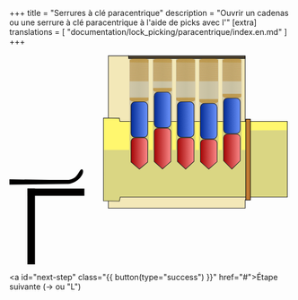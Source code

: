 +++
title = "Serrures à clé paracentrique"
description = "Ouvrir un cadenas ou une serrure à clé paracentrique à l'aide de picks avec l'"
[extra]
translations = [
    "documentation/lock_picking/paracentrique/index.en.md"
]
+++

<svg version="1.1" style="max-height:80vh;" viewBox="800 0 670 500" xmlns="http://www.w3.org/2000/svg">
  <defs>
    <linearGradient id="gutter">
      <stop stop-color="#999492" offset="0"/>
      <stop stop-color="#818181" stop-opacity=".96" offset=".5"/>
      <stop stop-color="#999492" stop-opacity=".92" offset="1"/>
    </linearGradient>
    <linearGradient id="active-pin">
      <stop stop-color="#a00000" offset="0"/>
      <stop stop-color="#ff8d8d" offset="1"/>
    </linearGradient>
    <linearGradient id="passive-pin">
      <stop stop-color="#002891" offset="0"/>
      <stop stop-color="#6e96ff" offset="1"/>
    </linearGradient>
    <linearGradient id="greyish-blue">
      <stop stop-color="#2f4366" offset="0"/>
      <stop stop-color="#9399c7" offset="1"/>
    </linearGradient>
    <linearGradient id="bluepin1" x1="1086.8" x2="1129.1" y1="155.77" y2="155.77" gradientUnits="userSpaceOnUse" href="#passive-pin"/>
    <linearGradient id="bluepin2" x1="1142.3" x2="1183.2" y1="132.91" y2="132.91" gradientUnits="userSpaceOnUse" href="#passive-pin"/>
    <linearGradient id="bluepin3" x1="1196.5" x2="1238.6" y1="155.71" y2="155.71" gradientUnits="userSpaceOnUse" href="#passive-pin"/>
    <linearGradient id="bluepin4" x1="1251.3" x2="1293.5" y1="159.53" y2="159.53" gradientUnits="userSpaceOnUse" href="#passive-pin"/>
    <linearGradient id="bluepin5" x1="1306.1" x2="1348.3" y1="147" y2="147" gradientUnits="userSpaceOnUse" href="#passive-pin"/>
    <linearGradient id="redpin1" x1="1086.8" x2="1129.1" y1="236.57" y2="236.57" gradientUnits="userSpaceOnUse" href="#active-pin"/>
    <linearGradient id="redpin2" x1="1141.7" x2="1183.9" y1="225.18" y2="225.18" gradientUnits="userSpaceOnUse" href="#active-pin"/>
    <linearGradient id="redpin3" x1="1196.5" x2="1238.7" y1="236.55" y2="236.55" gradientUnits="userSpaceOnUse" href="#active-pin"/>
    <linearGradient id="redpin4" x1="1251.3" x2="1293.5" y1="238.47" y2="238.47" gradientUnits="userSpaceOnUse" href="#active-pin"/>
    <linearGradient id="redpin5" x1="1306.1" x2="1348.3" y1="232.16" y2="232.16" gradientUnits="userSpaceOnUse" href="#active-pin"/>
    <linearGradient id="gutter1" x1="1084.3" x2="1130.8" y1="114.92" y2="114.92" gradientUnits="userSpaceOnUse" href="#gutter"/>
    <linearGradient id="gutter2" x1="1139.7" x2="1185.8" y1="114.92" y2="114.92" gradientUnits="userSpaceOnUse" href="#gutter"/>
    <linearGradient id="gutter3" x1="1194.5" x2="1240.7" y1="114.92" y2="114.92" gradientUnits="userSpaceOnUse" href="#gutter"/>
    <linearGradient id="gutter4" x1="1249.3" x2="1295.5" y1="114.92" y2="114.92" gradientUnits="userSpaceOnUse" href="#gutter"/>
    <linearGradient id="gutter5" x1="1304.1" x2="1350.2" y1="114.92" y2="114.92" gradientUnits="userSpaceOnUse" href="#gutter"/>
    <linearGradient id="pickhandle1" x1="18.041" x2="442.06" y1="201" y2="361" gradientUnits="userSpaceOnUse" href="#greyish-blue"/>
  </defs>
  <g id="outside-lock">
    <path d="m1034.3 4.468h48.192v6.083h276.11v148.45l21.338 17.699v148.45l-21.338 21.696v19.412h-324.3z" fill="#f3e8b8" stroke="#272727" stroke-width="1.3764"/>
    <path id="cylinder" d="m1022.9 152.14v196.89l37.685 0.57301c0.69853-3.2247 1.2647-6.4722 1.8857-9.7101h396.06v-179.76h-396.66c-0.43102-2.4728-0.82965-4.9425-1.2919-7.418z" fill="#fff76e" stroke="#272727" stroke-width="1.376"/>
    <g stroke-width="5.3344">
      <rect x="1304.1" y="11.759" width="46.148" height="216.23" fill="url(#gutter5)" opacity=".4"/>
      <rect x="1249.3" y="11.759" width="46.148" height="216.26" fill="url(#gutter4)" opacity=".4"/>
      <rect x="1194.5" y="11.759" width="46.148" height="216.29" fill="url(#gutter3)" opacity=".4"/>
      <rect x="1139.7" y="11.759" width="46.148" height="216.31" fill="url(#gutter2)" opacity=".4"/>
      <rect x="1084.3" y="11.759" width="46.148" height="216.34" fill="url(#gutter1)" opacity=".4"/>
      <path d="m1023.4 348.37 36.578 0.56748c0.69854-3.2247 1.2303-6.4479 1.8514-9.6858l395.95-0.0387v-158.12l-87.634 0.34397 0.5767 46.537-347.2 0.16802z" fill="#a2a2a2" opacity=".4"/>
    </g>
    <rect x="1082.5" y="4.468" width="276.11" height="6.0831" fill="#524736" stroke="#000" stroke-linecap="round" stroke-width="1.3764"/>
    <rect x="1360" y="154.96" width="11.137" height="191.98" fill="#bf7932" stroke="#000" stroke-linecap="round" stroke-width="1.376"/>
  </g>
  <g fill="none" stroke="#b77916">
    <path id="springbottom5" d="m1312.3 104.1 30.824-0.0319-32.503-0.38247 34.128-0.0267-35.424-0.38727 36.612-0.0213-37.569-0.39262 38.465-0.016-39.261-0.39795 40.032-0.011-40.614-0.40274 41.177-6e-3 -41.817-0.40808 42.338-1e-4 -42.858-0.41341 43.233 5e-3 -43.68-0.41821 43.972 0.011-44.238-0.42354 44.238 0.016-44.284-0.42888 44.284-0.016-44.284-0.3958 44.284-0.0534-44.284-0.36273 44.284-0.0837-44.284-0.32967 44.284-0.11686-44.284-0.29659 44.284-0.1499-44.284-0.26351 44.284-0.18244-44.284-0.23098 44.284-0.2155-44.284-0.19791 44.284-0.24858-44.284-0.16483 44.284-0.28165-44.284-0.13172 44.284-0.31472-44.284-0.0987 44.284-0.3478-44.284-0.0657 44.284-0.38087-44.284-0.0319" stroke-width=".16648px"/>
    <path id="spring5" d="m1349.2 20.613-44.207 0.74696 44.207 0.29678-44.207 0.73845 44.207 0.3053-44.207 0.72993 44.207 0.31381-44.207 0.72142 44.207 0.32232-44.207 0.71291 44.207 0.33084-44.207 0.70439 44.207 0.33935-44.207 0.69588 44.207 0.34786-44.207 0.68737 44.207 0.35637-44.207 0.67886 44.207 0.36489-44.207 0.67034 44.207 0.3734-44.207 0.66183 44.207 0.38191-44.207 0.65332 44.207 0.39043-44.207 0.6448 44.207 0.39894-44.207 0.63629 44.207 0.40745-44.207 0.62778 44.207 0.41596-44.207 0.61926 44.207 0.42448-44.207 0.61075 44.207 0.43299-44.207 0.60224 44.207 0.4415-44.207 0.59372 44.207 0.45002-44.207 0.58521 44.207 0.45853-44.207 0.5767 44.207 0.46704-44.207 0.56818 44.207 0.47556-44.207 0.55967 44.207 0.48407-44.207 0.55116 44.207 0.49258-44.207 0.54265 44.207 0.5011-44.207 0.53413 44.207 0.50961-44.207 0.52562 44.207 0.51812-44.207 0.51711 44.207 0.52664-44.207 0.50859 44.207 0.53515-44.207 0.50008 44.207 0.54366-44.207 0.49157 44.207 0.55218-44.207 0.48305 44.207 0.56069-44.207 0.47454 44.207 0.5692-44.207 0.46603 44.207 0.57771-44.207 0.45752 44.207 0.58623-44.207 0.449 44.207 0.59474-44.207 0.44049 44.207 0.60325-44.207 0.43198 44.207 0.61177-44.207 0.42346 44.207 0.62028-44.207 0.41495 44.207 0.62879-44.207 0.40644 44.207 0.63731-44.207 0.39792 44.207 0.64582-44.207 0.38941" stroke-width=".22372px"/>
    <path id="springtop5" d="m1312.3 11.322 30.824 0.03207-32.503 0.38247 34.128 0.0267-35.424 0.38727 36.612 0.02134-37.569 0.3926 38.465 0.01597-39.261 0.39794 40.032 0.01101-40.614 0.40274 41.177 0.0055-41.817 0.40807 42.338 1.1e-4 -42.858 0.41341 43.233-0.0055-43.68 0.41822 43.972-0.01101-44.238 0.42354 44.238-0.01597-44.284 0.42888 44.284 0.01597-44.284 0.39581 44.284 0.04804-44.284 0.36273 44.284 0.08369-44.284 0.32966 44.284 0.11686-44.284 0.29659 44.284 0.14989-44.284 0.26352 44.284 0.18243-44.284 0.23098 44.284 0.21551-44.284 0.1979 44.284 0.24858-44.284 0.16483 44.284 0.28166-44.284 0.13172 44.284 0.31472-44.284 0.09869 44.284 0.3478-44.284 0.06566 44.284 0.38087-44.284 0.03207" stroke-width=".16648px"/>
    <path id="springbottom4" d="m1257.5 116.63 30.824-0.0321-32.503-0.38246 34.128-0.0267-35.424-0.38727 36.612-0.0213-37.569-0.39261 38.465-0.016-39.261-0.39794 40.032-0.011-40.614-0.40274 41.177-6e-3 -41.817-0.40807 42.338-1.1e-4 -42.858-0.41341 43.233 6e-3 -43.68-0.41821 43.972 0.011-44.238-0.42355 44.238 0.016-44.284-0.42888 44.284-0.016-44.284-0.39581 44.284-0.0533-44.284-0.36275 44.284-0.0837-44.284-0.32967 44.284-0.11686-44.284-0.29659 44.284-0.14989-44.284-0.26352 44.284-0.18297-44.284-0.23098 44.284-0.2155-44.284-0.19791 44.284-0.24857-44.284-0.16485 44.284-0.28164-44.284-0.13173 44.284-0.31472-44.284-0.0987 44.284-0.3478-44.284-0.0656 44.284-0.38086-44.284-0.0321" stroke-width=".16648px"/>
    <path id="spring4" d="m1294.5 20.613-44.207 0.74696 44.207 0.28854-44.207 0.74692 44.207 0.28858-44.207 0.74687 44.207 0.28863-44.207 0.74683 44.207 0.28867-44.207 0.74678 44.207 0.28872-44.207 0.74674 44.207 0.28876-44.207 0.7467 44.207 0.2888-44.207 0.74665 44.207 0.28885-44.207 0.74661 44.207 0.28889-44.207 0.74656 44.207 0.28894-44.207 0.74652 44.207 0.28898-44.207 0.74648 44.207 0.28902-44.207 0.74643 44.207 0.28907-44.207 0.74639 44.207 0.28911-44.207 0.74634 44.207 0.28916-44.207 0.7463 44.207 0.2892-44.207 0.74626 44.207 0.28924-44.207 0.74621 44.207 0.28929-44.207 0.74617 44.207 0.28933-44.207 0.74612 44.207 0.28938-44.207 0.74608 44.207 0.28942-44.207 0.74604 44.207 0.28946-44.207 0.74599 44.207 0.28951-44.207 0.74595 44.207 0.28955-44.207 0.74591 44.207 0.2896-44.207 0.74586 44.207 0.28964-44.207 0.74582 44.207 0.28968-44.207 0.74577 44.207 0.28973-44.207 0.74573 44.207 0.28977-44.207 0.74569 44.207 0.28982-44.207 0.74564 44.207 0.28986-44.207 0.7456 44.207 0.2899-44.207 0.74555 44.207 0.28995-44.207 0.74551 44.207 0.28999-44.207 0.74547 44.207 0.29004-44.207 0.74542 44.207 0.29008-44.207 0.74538 44.207 0.29012-44.207 0.74534 44.207 0.29017-44.207 0.74529 44.207 0.29021-44.207 0.74525 44.207 0.29026-44.207 0.74521 44.207 0.29029-44.207 0.74516 44.207 0.29034-44.207 0.74512" stroke-width=".22372px"/>
    <path id="springtop4" d="m1257.5 11.322 30.824 0.03207-32.503 0.38247 34.128 0.0267-35.424 0.38727 36.612 0.02134-37.569 0.3926 38.465 0.01597-39.261 0.39794 40.032 0.01101-40.614 0.40274 41.177 0.0055-41.817 0.40807 42.338 1.1e-4 -42.858 0.41341 43.233-0.0055-43.68 0.41822 43.972-0.01101-44.238 0.42354 44.238-0.01597-44.284 0.42888 44.284 0.01597-44.284 0.39581 44.284 0.04804-44.284 0.36273 44.284 0.08369-44.284 0.32966 44.284 0.11686-44.284 0.29659 44.284 0.14989-44.284 0.26352 44.284 0.18243-44.284 0.23098 44.284 0.21551-44.284 0.1979 44.284 0.24858-44.284 0.16483 44.284 0.28166-44.284 0.13172 44.284 0.31472-44.284 0.09869 44.284 0.3478-44.284 0.06566 44.284 0.38087-44.284 0.03207" stroke-width=".16648px"/>
    <path id="springbottom3" d="m1202.6 112.84 30.824-0.0319-32.503-0.38195 34.128-0.0267-35.424-0.38728 36.612-0.0213-37.569-0.3926 38.465-0.016-39.261-0.39794 40.032-0.011-40.614-0.40275 41.177-5e-3 -41.817-0.40807 42.338-1.1e-4 -42.858-0.41342 43.233 6e-3 -43.68-0.4182 43.972 0.011-44.238-0.42356 44.238 0.016-44.284-0.42888 44.284-0.016-44.284-0.39581 44.284-0.0533-44.284-0.36273 44.284-0.0837-44.284-0.32966 44.284-0.11686-44.284-0.29658 44.284-0.14991-44.284-0.2635 44.284-0.18297-44.284-0.23098 44.284-0.21551-44.284-0.1979 44.284-0.24859-44.284-0.16483 44.284-0.28166-44.284-0.13172 44.284-0.31474-44.284-0.0987 44.284-0.34779-44.284-0.0657 44.284-0.38087-44.284-0.0321" stroke-width=".16648px"/>
    <path id="spring3" d="m1239.7 20.613-44.207 0.74696 44.207 0.29686-44.207 0.73845 44.207 0.30537-44.207 0.72993 44.207 0.31388-44.207 0.72142 44.207 0.3224-44.207 0.71291 44.207 0.33091-44.207 0.70439 44.207 0.33942-44.207 0.69588 44.207 0.34794-44.207 0.68737 44.207 0.35645-44.207 0.67886 44.207 0.36496-44.207 0.67034 44.207 0.37348-44.207 0.66183 44.207 0.38199-44.207 0.65332 44.207 0.3905-44.207 0.6448 44.207 0.39902-44.207 0.63629 44.207 0.40753-44.207 0.62778 44.207 0.41604-44.207 0.61926 44.207 0.42456-44.207 0.61075 44.207 0.43307-44.207 0.60224 44.207 0.44158-44.207 0.59372 44.207 0.45009-44.207 0.58521 44.207 0.45861-44.207 0.5767 44.207 0.46712-44.207 0.56818 44.207 0.47563-44.207 0.55967 44.207 0.48415-44.207 0.55116 44.207 0.49266-44.207 0.54265 44.207 0.50117-44.207 0.53413 44.207 0.50969-44.207 0.52562 44.207 0.5182-44.207 0.51711 44.207 0.52671-44.207 0.50859 44.207 0.53522-44.207 0.50008 44.207 0.54374-44.207 0.49157 44.207 0.55225-44.207 0.48305 44.207 0.56076-44.207 0.47454 44.207 0.56928-44.207 0.46603 44.207 0.57779-44.207 0.45752 44.207 0.5863-44.207 0.449 44.207 0.59482-44.207 0.44049 44.207 0.60333-44.207 0.43198 44.207 0.61184-44.207 0.42346 44.207 0.62036-44.207 0.41495 44.207 0.62887-44.207 0.40644 44.207 0.63738-44.207 0.39792 44.207 0.6459-44.207 0.38941" stroke-width=".22372px"/>
    <path id="springtop3" d="m1202.6 11.322 30.824 0.03207-32.503 0.38247 34.128 0.0267-35.424 0.38727 36.612 0.02134-37.569 0.3926 38.465 0.01597-39.261 0.39794 40.032 0.01101-40.614 0.40274 41.177 0.0055-41.817 0.40807 42.338 1.1e-4 -42.858 0.41341 43.233-0.0055-43.68 0.41822 43.972-0.01101-44.238 0.42354 44.238-0.01597-44.284 0.42888 44.284 0.01597-44.284 0.39581 44.284 0.04804-44.284 0.36273 44.284 0.08369-44.284 0.32966 44.284 0.11686-44.284 0.29659 44.284 0.14989-44.284 0.26352 44.284 0.18243-44.284 0.23098 44.284 0.21551-44.284 0.1979 44.284 0.24858-44.284 0.16483 44.284 0.28166-44.284 0.13172 44.284 0.31472-44.284 0.09869 44.284 0.3478-44.284 0.06566 44.284 0.38087-44.284 0.03207" stroke-width=".16648px"/>
    <path id="springbottom2" d="m1147.9 90.013 30.824-0.0321-32.503-0.38247 34.128-0.0267-35.424-0.38727 36.612-0.0213-37.569-0.3926 38.465-0.016-39.261-0.39794 40.032-0.011-40.614-0.40274 41.177-5e-3 -41.817-0.40807 42.338-1.1e-4 -42.858-0.41341 43.233 5e-3 -43.68-0.41822 43.972 0.011-44.237-0.42354 44.237 0.016-44.284-0.42888 44.284-0.016-44.284-0.39581 44.284-0.0534-44.284-0.36275 44.284-0.0837-44.284-0.32967 44.284-0.11686-44.284-0.29659 44.284-0.14989-44.284-0.26352 44.284-0.18297-44.284-0.23097 44.284-0.21551-44.284-0.1979 44.284-0.24858-44.284-0.16483 44.284-0.28166-44.284-0.13172 44.284-0.31474-44.284-0.0987 44.284-0.34781-44.284-0.0657 44.284-0.38087-44.284-0.0321" stroke-width=".16648px"/>
    <path id="spring2" d="m1184.9 20.613-44.207 0.74696 44.207 0.29798-44.207 0.73845 44.207 0.3065-44.207 0.72993 44.207 0.31501-44.207 0.72142 44.207 0.32352-44.207 0.71291 44.207 0.33204-44.207 0.70439 44.207 0.34055-44.207 0.69588 44.207 0.34906-44.207 0.68737 44.207 0.35758-44.207 0.67886 44.207 0.36609-44.207 0.67034 44.207 0.3746-44.207 0.66183 44.207 0.38312-44.207 0.65332 44.207 0.39163-44.207 0.6448 44.207 0.40014-44.207 0.63629 44.207 0.40866-44.207 0.62778 44.207 0.41717-44.207 0.61926 44.207 0.42568-44.207 0.61075 44.207 0.43419-44.207 0.60224 44.207 0.44271-44.207 0.59372 44.207 0.45122-44.207 0.58521 44.207 0.45973-44.207 0.5767 44.207 0.46825-44.207 0.56818 44.207 0.47676-44.207 0.55967 44.207 0.48527-44.207 0.55116 44.207 0.49379-44.207 0.54265 44.207 0.5023-44.207 0.53413 44.207 0.51081-44.207 0.52562 44.207 0.51933-44.207 0.51711 44.207 0.52784-44.207 0.50859 44.207 0.53635-44.207 0.50008 44.207 0.54486-44.207 0.49157 44.207 0.55338-44.207 0.48305 44.207 0.56189-44.207 0.47454 44.207 0.5704-44.207 0.46603 44.207 0.57892-44.207 0.45751 44.207 0.58743-44.207 0.449 44.207 0.59594-44.207 0.44049 44.207 0.60446-44.207 0.43198 44.207 0.61297-44.207 0.42346 44.207 0.62148-44.207 0.41495 44.207 0.63-44.207 0.40644 44.207 0.63851-44.207 0.39792 44.207 0.64702-44.207 0.38941" stroke-width=".22372px"/>
    <path id="springtop2" d="m1147.9 11.322 30.824 0.03207-32.503 0.38247 34.128 0.0267-35.424 0.38727 36.612 0.02134-37.569 0.3926 38.465 0.01597-39.261 0.39794 40.032 0.01101-40.614 0.40274 41.177 0.0055-41.817 0.40807 42.338 1.1e-4 -42.858 0.41341 43.233-0.0055-43.68 0.41822 43.972-0.01101-44.237 0.42354 44.237-0.01597-44.284 0.42888 44.284 0.01597-44.284 0.39581 44.284 0.04804-44.284 0.36273 44.284 0.08369-44.284 0.32966 44.284 0.11686-44.284 0.29659 44.284 0.14989-44.284 0.26352 44.284 0.18243-44.284 0.23098 44.284 0.21551-44.284 0.1979 44.284 0.24858-44.284 0.16483 44.284 0.28166-44.284 0.13172 44.284 0.31472-44.284 0.09869 44.284 0.3478-44.284 0.06566 44.284 0.38087-44.284 0.03207" stroke-width=".16648px"/>
    <path id="springbottom1" d="m1092.5 112.88 30.824-0.0319-32.503-0.38193 34.128-0.0267-35.424-0.38727 36.612-0.0213-37.569-0.39262 38.465-0.016-39.261-0.39795 40.032-0.011-40.614-0.40275 41.177-6e-3 -41.817-0.40809 42.338-9e-5 -42.858-0.41342 43.233 6e-3 -43.68-0.41822 43.972 0.011-44.237-0.42355 44.237 0.016-44.284-0.42888 44.284-0.016-44.284-0.39581 44.284-0.0534-44.284-0.36274 44.284-0.0838-44.284-0.32966 44.284-0.11686-44.284-0.29659 44.284-0.14989-44.284-0.26406 44.284-0.18243-44.284-0.23098 44.284-0.21551-44.284-0.1979 44.284-0.24859-44.284-0.16483 44.284-0.28164-44.284-0.13173 44.284-0.31472-44.284-0.0987 44.284-0.3478-44.284-0.0657 44.284-0.38087-44.284-0.0319" stroke-width=".16648px"/>
    <path id="spring1" d="m1129.5 20.613-44.207 0.74696 44.207 0.29671-44.207 0.73845 44.207 0.30522-44.207 0.72993 44.207 0.31373-44.207 0.72142 44.207 0.32225-44.207 0.71291 44.207 0.33076-44.207 0.70439 44.207 0.33927-44.207 0.69588 44.207 0.34779-44.207 0.68737 44.207 0.3563-44.207 0.67886 44.207 0.36481-44.207 0.67034 44.207 0.37333-44.207 0.66183 44.207 0.38184-44.207 0.65332 44.207 0.39035-44.207 0.6448 44.207 0.39886-44.207 0.63629 44.207 0.40738-44.207 0.62778 44.207 0.41589-44.207 0.61926 44.207 0.4244-44.207 0.61075 44.207 0.43292-44.207 0.60224 44.207 0.44143-44.207 0.59372 44.207 0.44994-44.207 0.58521 44.207 0.45846-44.207 0.5767 44.207 0.46697-44.207 0.56818 44.207 0.47548-44.207 0.55967 44.207 0.484-44.207 0.55116 44.207 0.49251-44.207 0.54264 44.207 0.50102-44.207 0.53413 44.207 0.50953-44.207 0.52562 44.207 0.51805-44.207 0.51711 44.207 0.52656-44.207 0.50859 44.207 0.53507-44.207 0.50008 44.207 0.54359-44.207 0.49157 44.207 0.5521-44.207 0.48305 44.207 0.56061-44.207 0.47454 44.207 0.56913-44.207 0.46603 44.207 0.57764-44.207 0.45752 44.207 0.58615-44.207 0.449 44.207 0.59467-44.207 0.44049 44.207 0.60318-44.207 0.43198 44.207 0.61169-44.207 0.42346 44.207 0.6202-44.207 0.41495 44.207 0.62872-44.207 0.40644 44.207 0.63723-44.207 0.39792 44.207 0.64574-44.207 0.38941" stroke-width=".22372px"/>
    <path id="springtop1" d="m1092.5 11.322 30.824 0.03207-32.503 0.38247 34.128 0.0267-35.424 0.38727 36.612 0.02134-37.569 0.3926 38.465 0.01597-39.261 0.39794 40.032 0.01101-40.614 0.40274 41.177 0.0055-41.817 0.40807 42.338 1.1e-4 -42.858 0.41341 43.233-0.0055-43.68 0.41822 43.972-0.01101-44.237 0.42354 44.237-0.01597-44.284 0.42888 44.284 0.01597-44.284 0.39581 44.284 0.04804-44.284 0.36273 44.284 0.08369-44.284 0.32966 44.284 0.11686-44.284 0.29659 44.284 0.14989-44.284 0.26352 44.284 0.18243-44.284 0.23098 44.284 0.21551-44.284 0.1979 44.284 0.24858-44.284 0.16483 44.284 0.28166-44.284 0.13172 44.284 0.31472-44.284 0.09869 44.284 0.3478-44.284 0.06566 44.284 0.38087-44.284 0.03207" stroke-width=".16648px"/>
  </g>
  <path id="active5" d="m1316.7 190.37h20.983c5.14 0 9.278 4.138 9.278 9.278v53.973l-19.769 19.775-19.769-19.775v-53.973c0-5.14 4.138-9.278 9.2781-9.278z" fill="url(#redpin5)" stroke="#272727" stroke-width="1.3764"/>
  <ellipse cx="1327.2" cy="197.09" rx="18.388" ry=".0053344" opacity="0" stroke-width="5.3344"/>
  <rect id="passive5" x="1307.4" y="104.89" width="39.522" height="84.221" ry="9.5041" fill="url(#bluepin5)" stroke="#272727" stroke-width="1.3928"/>
  <path id="active4" d="m1261.9 202.99h20.983c5.14 0 9.278 4.138 9.278 9.278v43.677l-19.769 17.554-19.769-17.554v-43.677c0-5.14 4.138-9.278 9.278-9.278z" fill="url(#redpin4)" stroke="#272727" stroke-width="1.3764"/>
  <ellipse cx="1272.4" cy="209.71" rx="18.388" ry=".0053344" opacity="0" stroke-width="5.3344"/>
  <rect id="passive4" x="1252.6" y="117.42" width="39.522" height="84.221" ry="9.5041" fill="url(#bluepin4)" stroke="#272727" stroke-width="1.3928"/>
  <path id="active3" d="m1207.1 199.15h20.983c5.14 0 9.278 4.138 9.278 9.278v46.743l-19.769 18.323-19.769-18.323v-46.743c0-5.14 4.138-9.278 9.278-9.278z" fill="url(#redpin3)" stroke="#272727" stroke-width="1.3764"/>
  <ellipse cx="1217.6" cy="206.11" rx="18.388" ry=".0053344" opacity="0" stroke-width="5.3344"/>
  <rect id="passive3" x="1197.8" y="113.59" width="39.522" height="84.221" ry="9.5041" fill="url(#bluepin3)" stroke="#272727" stroke-width="1.3928"/>
  <path id="active2" d="m1152.3 176.4h20.983c5.14 0 9.278 4.138 9.278 9.278v69.779l-19.769 17.697-19.769-17.697v-69.779c0-5.14 4.138-9.278 9.278-9.278z" fill="url(#redpin2)" stroke="#272727" stroke-width="1.3764"/>
  <ellipse cx="1162.7" cy="182.88" rx="18.388" ry=".0053344" opacity="0" stroke-width="5.3344"/>
  <rect id="passive2" x="1143" y="90.793" width="39.522" height="84.221" ry="9.5041" fill="url(#bluepin2)" stroke="#272727" stroke-width="1.3928"/>
  <path id="active1" d="m1097.5 199.19h20.983c5.14 0 9.278 4.138 9.278 9.278v48.32l-19.769 16.747-19.769-16.747v-48.32c0-5.14 4.138-9.278 9.278-9.278z" fill="url(#redpin1)" stroke="#272727" stroke-width="1.3764"/>
  <ellipse cx="1108" cy="206.19" rx="18.388" ry=".0053344" opacity="0" stroke-width="5.3344"/>
  <rect id="passive1" x="1088.2" y="113.67" width="39.522" height="84.221" ry="9.5041" fill="url(#bluepin1)" stroke="#272727" stroke-width="1.3928"/>
  <g id="hook-pick">
    <path id="hook-pick-head" d="m896 299-251.58-3v16.175l291-3.3154c29.769-0.39231 45.6-30.14 36.696-35.14-8.9051 0-8.179 25.706-36.696 25.391z" fill="#010000" stroke-width="3.8755"/>
    <rect id="hook-pick-handle" x="5" y="285.5" width="641" height="35.241" ry="20" fill="url(#pickhandle1)" stroke="#272727" stroke-width="1.9377"/>
  </g>
  <g id="torsion-wrench" fill="#010000" stroke-width="3.8755">
    <rect id="torsion-wrench-head" x="842.6" y="319.77" width="135.02" height="17.133"/>
    <rect id="torsion-wrench-handle" x="842.6" y="319.77" width="17.937" height="425.13"/>
  </g>
  <g id="bind">
    <path d="m36 0c-3.5872 2.4233-8.1846 4.2187-10.678 0.29368-3.0267 4.12-8.4096 3.9462-11.303-0.10834-2.8122 5.809-7.6515 3.23-10.672 0.78977-0.35491 6.8413-0.38806 7.997-3.4121 10.646 3.6184 1.4949 3.6985 2.9251 4.5211 9.0196 3.6365-2.8671 7.4665-3.4645 10.105 1.4294 2.8023-2.9643 7.2674-3.3137 10.78 0.0791 2.9232-3.7354 7.7516-3.1176 10.542-0.12794 0.81089-6.1728 0.81032-8.0773 3.5175-11.18-3.8329-1.7359-2.9057-4.7503-3.4007-10.84zm-1.6671 3.6514c0.45493 3.031 1.6001 6.128 2.9676 7.5497-1.2949 1.1224-2.2055 4.8066-2.6777 6.8409-2.8704-2.3293-7.1531-1.6476-9.5628 1.2621-2.7883-3.1779-6.626-3.5681-9.7606-0.52336-2.7941-3.1961-7.0077-3.1062-9.8153-1.8601-0.62103-2.177-1.0541-3.9407-2.8662-5.7196 1.2819-0.92606 2.1202-4.2884 2.116-6.2768 2.6181 2.0122 7.8207 1.7983 9.9152-1.837 2.7848 3.7218 8.0646 2.5956 9.889 0.0826 2.6199 2.5488 7.2602 2.3183 9.7947 0.48142z" color="#000000" color-rendering="auto" dominant-baseline="auto" fill="#f59700" image-rendering="auto" shape-rendering="auto" solid-color="#000000" stroke="#000" stroke-linecap="round" stroke-width=".45256" style="font-feature-settings:normal;font-variant-alternates:normal;font-variant-caps:normal;font-variant-ligatures:normal;font-variant-numeric:normal;font-variant-position:normal;isolation:auto;mix-blend-mode:normal;shape-padding:0;text-decoration-color:#000000;text-decoration-line:none;text-decoration-style:solid;text-indent:0;text-orientation:mixed;text-transform:none;white-space:normal"/>
    <text x="983.10211" y="184.06306" fill="#ffa411" font-family="sans-serif" font-size="6px" letter-spacing="0px" stroke="#000000" stroke-width=".3" text-align="center" text-anchor="middle" word-spacing="0px" style="line-height:1.25" xml:space="preserve"><tspan x="20" y="12.5" fill="#ffa411" font-family="sans-serif" font-size="6px" font-weight="bold" stroke="#000000" stroke-width=".3">Accroche</tspan></text>
  </g>
</svg>

<a id="next-step" class="{{ button(type="success") }}" href="#">Étape suivante (→ ou "L")</a>

<script>
(() => {

    const animationStyle = document.createElement('style');
    document.head.appendChild(animationStyle);

    let addKeyFrames, removeKeyFrames;

    if (CSS && CSS.supports && CSS.supports('animation: name')){
      addKeyFrames = (name, frames) => {
        const pos = animationStyle.sheet.length;
        animationStyle.sheet.insertRule(
          "@keyframes " + name + "{" + frames + "}", pos);
      };
    } else {
      addKeyFrames = (name, frames) => {
        const str = name + "{" + frames + "}";
        const pos = animationStyle.sheet.length;
        animationStyle.sheet.insertRule("@-webkit-keyframes " + str, pos);
        animationStyle.sheet.insertRule("@keyframes " + str, pos+1);
      };
    }

    if (animationStyle.sheet.cssRules) {
      removeKeyFrames = (name) => {
        for (let i=0; i<animationStyle.sheet.cssRules.length; i++) {
          if (animationStyle.sheet.cssRules[i].type = CSSRule.KEYFRAMES_RULE &&
              animationStyle.sheet.cssRules[i].name === name) {
            animationStyle.sheet.deleteRule(i);
          }
        }
      };
    }

  addKeyFrames(
    'insertWrench',
    '0%{ transform: translateX(0) }' + 
    '100%{ transform: translateX(158px) }'
  );
  addKeyFrames(
    'turnWrench',
    '0%{ transform: translateX(0) skew(0deg, 0deg) }' + 
    '100%{ transform: translateX(-60px) skew(10deg, 0deg) }'
  );
  addKeyFrames(
    'turnWrenchMore',
    '0%{ transform: translateX(-60px) skew(10deg, 0deg) }' +
    '100%{ transform: translateX(-90px) skew(15deg, 0deg) }'
  );
  addKeyFrames(
    'smallLift',
    '0%{ transform: translateY(0) }' +
    '50%{ transform: translateY(-10px) }' +
    '100%{ transform: translateY(0) }'
  );
  addKeyFrames(
    'sideEffectLiftPinFourOnPinThree',
    '0%{ transform: translateY(0) }' +
    '50%{ transform: translateY(-13px) }' +
    '100%{ transform: translateY(0) }'
  );
  addKeyFrames(
    'sideEffectLiftPinFourOnPinTwo',
    '0%{ transform: translateY(0) }' +
    '50%{ transform: translateY(-5px) }' +
    '100%{ transform: translateY(0) }'
  );
  addKeyFrames(
    'sideEffectLiftPinThreeOnPinTwo',
    '0%{ transform: translateY(0) }' +
    '50%{ transform: translateY(-9px) }' +
    '100%{ transform: translateY(0) }'
  );
  addKeyFrames(
    'turnHookPick',
    '0%{ transform: translateX(191px) skew(0deg, 0deg) }' + 
    '100%{ transform: translateX(' + (191 - 30) + 'px) skew(7deg, 0deg) }'
  );
  addKeyFrames(
    'turnPin',
    '0%{ transform: translateX(0) skew(0deg, 0deg) }' + 
    '100%{ transform: translateX(-30px) skew(7deg, 0deg) }'
  );

  const pickLocations = [
    {name: 'Out', x: 952},
    {name: 'PinOne', x: 1088, height: 39},
    {name: 'PinTwo', x: 1143, height: 16},
    {name: 'PinThree', x: 1198, height: 39},
    {name: 'PinFour', x: 1253, height: 43},
    {name: 'PinFive', x: 1308, height: 30}
  ];
  pickLocations.forEach((from) => {
    pickLocations.forEach((to) => {
      if (from.name !== to.name) {
        addKeyFrames(
          'moveFrom' + from.name + 'To' + to.name,
          '0%{ transform: translate(' + (from.x - 952) + 'px, 0) }' +
          '100%{ transform: translate(' + (to.x - 952) + 'px, 0) }'
        );
        const from_x = from.name === 'Out' ? 0 : from.x;
        const to_x = to.name === 'Out' ? 0 : to.x;
        addKeyFrames(
          'moveBindFrom' + from.name + 'To' + to.name,
          '0%{ transform: translate(' + from_x + 'px, 148px); opacity: 1 }' +
          '50%{ transform: translate(' + from_x + 'px, 148px); opacity: 1 }' +
          '75%{ transform: translate(' + from_x + 'px, 148px); opacity: 0 }' +
          '76%{ transform: translate(' + to_x + 'px, 148px); opacity: 0 }' +
          '100%{ transform: translate(' + to_x + 'px, 148px); opacity: 1 }'
        );
      }
    });
    if (from.name !== 'Out') {
      addKeyFrames(
        'tryToPush' + from.name,
        '0%{ transform: translate(' + (from.x - 952) + 'px, 0) }' +
        '50%{ transform: translate(' + (from.x - 952) + 'px, -10px) }' +
        '100%{ transform: translate(' + (from.x - 952) + 'px, 0) }'
      );
      addKeyFrames(
        'bigPush' + from.name,
        '0%{ transform: translate(' + (from.x - 952) + 'px, 0) rotate(0deg) }' +
        '100%{ transform: translate(' + (from.x - 952 - 34) + 'px, ' + (-from.height + 150) + 'px) rotate(-9deg) }'
      );
      addKeyFrames(
        'bigRelease' + from.name,
        '0%{ transform: translate(' + (from.x - 952 - 34) + 'px, ' + (-from.height + 150) + 'px) rotate(-9deg) }' +
        '100%{ transform: translate(' + (from.x - 952) + 'px, 0) rotate(0deg) }'
      );
      addKeyFrames(
        'bigLift' + from.name,
        '0%{ transform: translate(0, 0) }' +
        '100%{ transform: translate(0, ' + (-from.height) + 'px) }'
      );
      addKeyFrames(
        'bigDrop' + from.name,
        '0%{ transform: translate(0, ' + (-from.height) + 'px) }' +
        '100%{ transform: translate(0, 0) }'
      );
    }
  });

  const springs = [
    {name: 'SpringOne', big: [1.88, -9.5], small: [1.65, -8]},
    {name: 'SpringTwo', big: [1.36, -5.5], small: [1.15, -2.7], tiny: [1.26, -4.1]},
    {name: 'SpringThree', big: [1.88, -9.5], small: [1.65, -8], tiny: [1.58, -7.5]},
    {name: 'SpringFour', big: [1.97, -10.2]},
    {name: 'SpringFive', big: [1.7, -8.8], small: [1.48, -6.5]}
  ];
  springs.forEach((spring) => {
    addKeyFrames(
      'bigLift' + spring.name,
      '0%{ transform: scale(1, ' + spring.big[0] + ') translateY(' + spring.big[1] + 'px) }' +
      '100%{ transform: scale(1, 1) translateY(0) }'
    );
    addKeyFrames(
      'bigDrop' + spring.name,
      '0%{ transform: scale(1, 1) translateY(0) }' +
      '100%{ transform: scale(1, ' + spring.big[0] + ') translateY(' + spring.big[1] + 'px) }'
    );
    ['small', 'tiny'].forEach((scale) => {
      if (spring[scale] !== undefined) {
        addKeyFrames(
          '' + scale + 'Lift' + spring.name,
          '0%{ transform: scale(1, ' + spring.big[0] + ') translateY(' + spring.big[1] + 'px) }' +
          '50%{ transform: scale(1, ' + spring[scale][0] + ') translateY(' + spring[scale][1] + 'px) }' +
          '100%{ transform: scale(1, ' + spring.big[0] + ') translateY(' + spring.big[1] + 'px) }'
        );
      }
    });
  });

/*
  removeKeyFrames('XXXXX');
*/

  let step = 0;

  const animateStep = () => {
    switch (step) {

      case 1:
        document.getElementById('torsion-wrench').style.animation = 'insertWrench 2s ease-out forwards';
        document.getElementById('torsion-wrench-handle').style.animation = 'turnWrench 2s ease-in-out 2s forwards';
        document.getElementById('bind').style.animation = 'moveBindFromOutToPinFour 3s ease-out forwards';
        break;

      case 2:
        document.getElementById('hook-pick').style.animation = 'moveFromOutToPinOne 3s forwards, tryToPushPinOne 1s 3s 2 forwards';
        document.getElementById('springbottom1').style.animation = 'smallLift 1s 3s 2 forwards';
        document.getElementById('passive1').style.animation = 'smallLift 1s 3s 2 forwards';
        document.getElementById('active1').style.animation = 'smallLift 1s 3s 2 forwards';
        document.getElementById('spring1').style.animation = 'smallLiftSpringOne 1s 3s 2 forwards';
        break;

      case 3:
        document.getElementById('spring1').style.animation = undefined;
        document.getElementById('active1').style.animation = undefined;
        document.getElementById('passive1').style.animation = undefined;
        document.getElementById('springbottom1').style.animation = undefined;
        document.getElementById('hook-pick').style.animation = 'moveFromPinOneToPinTwo 1s forwards, tryToPushPinTwo 1s 1s 2 forwards';
        document.getElementById('springbottom2').style.animation = 'smallLift 1s 1s 2 forwards';
        document.getElementById('passive2').style.animation = 'smallLift 1s 1s 2 forwards';
        document.getElementById('active2').style.animation = 'smallLift 1s 1s 2 forwards';
        document.getElementById('spring2').style.animation = 'smallLiftSpringTwo 1s 1s 2 forwards';
        break;

      case 4:
        document.getElementById('spring2').style.animation = undefined;
        document.getElementById('active2').style.animation = undefined;
        document.getElementById('passive2').style.animation = undefined;
        document.getElementById('springbottom2').style.animation = undefined;
        document.getElementById('hook-pick').style.animation = 'moveFromPinTwoToPinThree 1s forwards, tryToPushPinThree 1s 1s 2 forwards';
        document.getElementById('springbottom3').style.animation = 'smallLift 1s 1s 2 forwards';
        document.getElementById('passive3').style.animation = 'smallLift 1s 1s 2 forwards';
        document.getElementById('active3').style.animation = 'smallLift 1s 1s 2 forwards';
        document.getElementById('spring3').style.animation = 'smallLiftSpringThree 1s 1s 2 forwards';
        break;

      case 5:
        document.getElementById('spring3').style.animation = undefined;
        document.getElementById('active3').style.animation = undefined;
        document.getElementById('passive3').style.animation = undefined;
        document.getElementById('springbottom3').style.animation = undefined;
        document.getElementById('hook-pick').style.animation = 'moveFromPinThreeToPinFour 1s forwards, bigPushPinFour 3s 1s forwards, bigReleasePinFour 3s 4s forwards';
        document.getElementById('spring4').style.animation = 'bigLiftSpringFour 3s 1s forwards';
        document.getElementById('springbottom4').style.animation = 'bigLiftPinFour 3s 1s forwards';
        document.getElementById('passive4').style.animation = 'bigLiftPinFour 3s 1s forwards';
        document.getElementById('active4').style.animation = 'bigLiftPinFour 3s 1s forwards, bigDropPinFour 3s 4s forwards';
        document.getElementById('bind').style.animation = 'moveBindFromPinFourToPinThree 5s forwards';
        document.getElementById('springbottom3').style.animation = 'sideEffectLiftPinFourOnPinThree 3s 2.2s forwards';
        document.getElementById('passive3').style.animation = 'sideEffectLiftPinFourOnPinThree 3s 2.2s forwards';
        document.getElementById('active3').style.animation = 'sideEffectLiftPinFourOnPinThree 3s 2.2s forwards';
        document.getElementById('spring3').style.animation = 'tinyLiftSpringThree 3s 2.2s forwards';
        document.getElementById('springbottom2').style.animation = 'sideEffectLiftPinFourOnPinTwo 3s 2.2s forwards';
        document.getElementById('passive2').style.animation = 'sideEffectLiftPinFourOnPinTwo 3s 2.2s forwards';
        document.getElementById('active2').style.animation = 'sideEffectLiftPinFourOnPinTwo 3s 2.2s forwards';
        document.getElementById('spring2').style.animation = 'tinyLiftSpringTwo 3s 2.2s forwards';
        break;

      case 6:
        document.getElementById('spring2').style.animation = undefined;
        document.getElementById('active2').style.animation = undefined;
        document.getElementById('passive2').style.animation = undefined;
        document.getElementById('springbottom2').style.animation = undefined;
        document.getElementById('spring3').style.animation = undefined;
        document.getElementById('active3').style.animation = undefined;
        document.getElementById('passive3').style.animation = undefined;
        document.getElementById('springbottom3').style.animation = undefined;
        document.getElementById('active4').style.animation = undefined;
        document.getElementById('hook-pick').style.animation = 'moveFromPinFourToPinFive 1s forwards, tryToPushPinFive 1s 1s 2 forwards';
        document.getElementById('springbottom5').style.animation = 'smallLift 1s 1s 2 forwards';
        document.getElementById('passive5').style.animation = 'smallLift 1s 1s 2 forwards';
        document.getElementById('active5').style.animation = 'smallLift 1s 1s 2 forwards';
        document.getElementById('spring5').style.animation = 'smallLiftSpringFive 1s 1s 2 forwards';
        break;

      case 7:
        document.getElementById('spring5').style.animation = undefined;
        document.getElementById('active5').style.animation = undefined;
        document.getElementById('passive5').style.animation = undefined;
        document.getElementById('springbottom5').style.animation = undefined;
        document.getElementById('hook-pick').style.animation = 'moveFromPinFiveToPinThree 1s forwards, bigPushPinThree 3s 1s forwards, bigReleasePinThree 3s 4s forwards';
        document.getElementById('spring3').style.animation = 'bigLiftSpringThree 3s 1s forwards';
        document.getElementById('springbottom3').style.animation = 'bigLiftPinThree 3s 1s forwards';
        document.getElementById('passive3').style.animation = 'bigLiftPinThree 3s 1s forwards';
        document.getElementById('active3').style.animation = 'bigLiftPinThree 3s 1s forwards, bigDropPinThree 4s 4s forwards';
        document.getElementById('bind').style.animation = 'moveBindFromPinThreeToPinFive 5s forwards';
        document.getElementById('springbottom2').style.animation = 'sideEffectLiftPinThreeOnPinTwo 3s 2.2s forwards';
        document.getElementById('passive2').style.animation = 'sideEffectLiftPinThreeOnPinTwo 3s 2.2s forwards';
        document.getElementById('active2').style.animation = 'sideEffectLiftPinThreeOnPinTwo 3s 2.2s forwards';
        break;

      case 8:
        document.getElementById('active2').style.animation = undefined;
        document.getElementById('passive2').style.animation = undefined;
        document.getElementById('springbottom2').style.animation = undefined;
        document.getElementById('active3').style.animation = undefined;
        document.getElementById('hook-pick').style.animation = 'moveFromPinThreeToPinTwo 1s forwards, tryToPushPinTwo 1s 1s 1 forwards';
        document.getElementById('springbottom2').style.animation = 'smallLift 1s 1s 1 forwards';
        document.getElementById('passive2').style.animation = 'smallLift 1s 1s 1 forwards';
        document.getElementById('active2').style.animation = 'smallLift 1s 1s 1 forwards';
        document.getElementById('spring2').style.animation = 'smallLiftSpringTwo 1s 1s 1 forwards';
        break;

      case 9:
        document.getElementById('active2').style.animation = undefined;
        document.getElementById('passive2').style.animation = undefined;
        document.getElementById('springbottom2').style.animation = undefined;
        document.getElementById('hook-pick').style.animation = 'moveFromPinTwoToPinOne 1s forwards, tryToPushPinOne 1s 1s 2 forwards';
        document.getElementById('springbottom1').style.animation = 'smallLift 1s 1s 2 forwards';
        document.getElementById('passive1').style.animation = 'smallLift 1s 1s 2 forwards';
        document.getElementById('active1').style.animation = 'smallLift 1s 1s 2 forwards';
        document.getElementById('spring1').style.animation = 'smallLiftSpringOne 1s 1s 2 forwards';
        break;

      case 10:
        document.getElementById('spring1').style.animation = undefined;
        document.getElementById('active1').style.animation = undefined;
        document.getElementById('passive1').style.animation = undefined;
        document.getElementById('springbottom1').style.animation = undefined;
        document.getElementById('hook-pick').style.animation = 'moveFromPinOneToPinFour 1s forwards, tryToPushPinFour 1s 1s forwards';
        document.getElementById('active4').style.animation = 'smallLift 1s 1s forwards';
        break;

      case 11:
        document.getElementById('active4').style.animation = undefined;
        document.getElementById('hook-pick').style.animation = 'moveFromPinFourToPinFive 1s forwards, bigPushPinFive 3s 1s forwards, bigReleasePinFive 3s 4s forwards';
        document.getElementById('spring5').style.animation = 'bigLiftSpringFive 3s 1s forwards';
        document.getElementById('springbottom5').style.animation = 'bigLiftPinFive 3s 1s forwards';
        document.getElementById('passive5').style.animation = 'bigLiftPinFive 3s 1s forwards';
        document.getElementById('active5').style.animation = 'bigLiftPinFive 3s 1s forwards, bigDropPinFive 3s 4s forwards';
        document.getElementById('bind').style.animation = 'moveBindFromPinFiveToPinOne 5s forwards';
        break;

      case 12:
        document.getElementById('active5').style.animation = undefined;
        document.getElementById('hook-pick').style.animation = 'moveFromPinFiveToPinOne 1s forwards, bigPushPinOne 3s 1s forwards, bigReleasePinOne 3s 4s forwards';
        document.getElementById('spring1').style.animation = 'bigLiftSpringOne 3s 1s forwards';
        document.getElementById('springbottom1').style.animation = 'bigLiftPinOne 3s 1s forwards';
        document.getElementById('passive1').style.animation = 'bigLiftPinOne 3s 1s forwards';
        document.getElementById('active1').style.animation = 'bigLiftPinOne 3s 1s forwards, bigDropPinOne 3s 4s forwards';
        document.getElementById('bind').style.animation = 'moveBindFromPinOneToPinTwo 5s forwards';
        break;

      case 13:
        document.getElementById('active1').style.animation = undefined;
        document.getElementById('hook-pick').style.animation = 'moveFromPinOneToPinTwo 1s forwards, bigPushPinTwo 3s 1s forwards, bigReleasePinTwo 3s 4s forwards';
        document.getElementById('spring2').style.animation = 'bigLiftSpringTwo 3s 1s forwards';
        document.getElementById('springbottom2').style.animation = 'bigLiftPinTwo 3s 1s forwards';
        document.getElementById('passive2').style.animation = 'bigLiftPinTwo 3s 1s forwards';
        document.getElementById('active2').style.animation = 'bigLiftPinTwo 3s 1s forwards, bigDropPinTwo 3s 4s forwards';
        document.getElementById('bind').style.animation = 'moveBindFromPinTwoToOut 5s forwards';
        break;

      case 14:
        for (let i=1; i<6; ++i) {
          document.getElementById('active' + i).style.animation += ', turnPin 3s forwards';
        }
        document.getElementById('hook-pick').style.animation += ', turnHookPick 3s forwards';
        document.getElementById('torsion-wrench-handle').style.animation = 'turnWrenchMore 3s forwards';
        break;

      default:
        document.getElementById('hook-pick').style.animation = undefined;
        document.getElementById('torsion-wrench').style.animation = undefined;
        document.getElementById('torsion-wrench-handle').style.animation = undefined;
        for (let i=1; i<=5; ++i) {
          document.getElementById('active' + i).style.animation = undefined;
          document.getElementById('passive' + i).style.animation = undefined;
          document.getElementById('springbottom' + i).style.animation = undefined;
          document.getElementById('spring' + i).style.animation = undefined;
        }
        step = 0;
    }
  }

  document.getElementById('spring1').style.transform="scale(1, 1.88) translateY(-9.5px)";
  document.getElementById('spring2').style.transform="scale(1, 1.36) translateY(-5.5px)";
  document.getElementById('spring3').style.transform="scale(1, 1.88) translateY(-9.5px)";
  document.getElementById('spring4').style.transform="scale(1, 1.97) translateY(-10.2px)";
  document.getElementById('spring5').style.transform="scale(1, 1.7) translateY(-8.8px)";

  const button = document.getElementById('next-step');
  button.addEventListener('click', (ev) => {
    ev.preventDefault();
    ++step;
    animateStep();
  }, false);
  window.addEventListener('keyup', (e) => {
    if (['ArrowRight', 'l'].includes(e.key)) {
      ++step;
      animateStep();
    }
  });

})();
</script>
